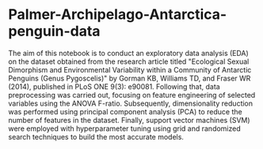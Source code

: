 # Palmer-Archipelago-Antarctica-penguin-data

The aim of this notebook is to conduct an exploratory data analysis (EDA) on the dataset obtained from the research article titled "Ecological Sexual Dimorphism and Environmental Variability within a Community of Antarctic Penguins (Genus Pygoscelis)" by Gorman KB, Williams TD, and Fraser WR (2014), published in PLoS ONE 9(3): e90081. Following that, data preprocessing was carried out, focusing on feature engineering of selected variables using the ANOVA F-ratio. Subsequently, dimensionality reduction was performed using principal component analysis (PCA) to reduce the number of features in the dataset. Finally, support vector machines (SVM) were employed with hyperparameter tuning using grid and randomized search techniques to build the most accurate models.
